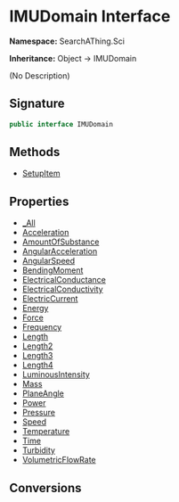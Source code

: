 # IMUDomain Interface
**Namespace:** SearchAThing.Sci

**Inheritance:** Object → IMUDomain

(No Description)

## Signature
```csharp
public interface IMUDomain
```
## Methods
- [SetupItem](IMUDomain/SetupItem.md)
## Properties
- [_All](IMUDomain/_All.md)
- [Acceleration](IMUDomain/Acceleration.md)
- [AmountOfSubstance](IMUDomain/AmountOfSubstance.md)
- [AngularAcceleration](IMUDomain/AngularAcceleration.md)
- [AngularSpeed](IMUDomain/AngularSpeed.md)
- [BendingMoment](IMUDomain/BendingMoment.md)
- [ElectricalConductance](IMUDomain/ElectricalConductance.md)
- [ElectricalConductivity](IMUDomain/ElectricalConductivity.md)
- [ElectricCurrent](IMUDomain/ElectricCurrent.md)
- [Energy](IMUDomain/Energy.md)
- [Force](IMUDomain/Force.md)
- [Frequency](IMUDomain/Frequency.md)
- [Length](IMUDomain/Length.md)
- [Length2](IMUDomain/Length2.md)
- [Length3](IMUDomain/Length3.md)
- [Length4](IMUDomain/Length4.md)
- [LuminousIntensity](IMUDomain/LuminousIntensity.md)
- [Mass](IMUDomain/Mass.md)
- [PlaneAngle](IMUDomain/PlaneAngle.md)
- [Power](IMUDomain/Power.md)
- [Pressure](IMUDomain/Pressure.md)
- [Speed](IMUDomain/Speed.md)
- [Temperature](IMUDomain/Temperature.md)
- [Time](IMUDomain/Time.md)
- [Turbidity](IMUDomain/Turbidity.md)
- [VolumetricFlowRate](IMUDomain/VolumetricFlowRate.md)
## Conversions
